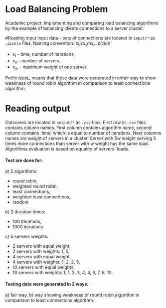 # Load Balancing Problem
Academic project. Implementing and comparing load balancing algorithms
by the example of balancing clients connections to a server cluster.

#Reading input
Input data - sets of connections are located in `input/*` as `.pickle` files.
Naming convention:
_tx<sub>t</sub>sx<sub>s</sub>mx<sub>m</sub>.pickle_
* _x<sub>t</sub>_ - time, number of iterations,
* _x<sub>s</sub>_ - number of servers, 
* _x<sub>m</sub>_ - maximum weight of one server.

Prefix *least_* means that these data were generated in unfair way to show weakness of round robin algorithm in comparison to least connections algorithm.


# Reading output
Outcomes are located in `output/*` as `.csv` files.
First row in `.csv` files contains column names.
First column contains algorithm name, second column contains
'time' which is equal to number of iterations. Next columns names
are weight of servers in a cluster. Server with *5w* weight serving
5 times more connections than server with *w* weight has the same load.
Algorithms evaluation is based on equality of servers' loads.
 
#### Test are done for:

 a) 5 algorithms:
 * round robin,
 * weighted round robin,
 * least connections,
 * weighted least connections,
 * random
 
 b) 2 duration times:
 * 100 iterations,
 * 1000 iterations
 
c) 6 servers weights:
 * 2 servers with equal weight,
 * 2 servers with weights: 1, 5,
 * 4 servers with equal weight,
 * 4 servers with weights: 1, 2, 2, 5,
 * 10 servers with equal weights,
 * 10 servers with weights: 1, 1, 2, 3, 4, 4, 6, 7, 8, 10.

#### Testing data were generated in 2 ways:
a) fair way,
b) way showing weakness of round robin algorithm in comparison to least connections algorithm.
